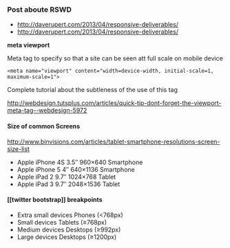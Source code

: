 ### Post aboute RSWD

* http://daverupert.com/2013/04/responsive-deliverables/
* http://daverupert.com/2013/04/responsive-deliverables/

**meta viewport**    

Meta tag to specify so that a site can be seen att full scale on mobile device
```
<meta name="viewport" content="width=device-width, initial-scale=1, maximum-scale=1">
```
Complete tutorial about the subtleness of the use of this tag

http://webdesign.tutsplus.com/articles/quick-tip-dont-forget-the-viewport-meta-tag--webdesign-5972

#### **Size of common Screens**   
http://www.binvisions.com/articles/tablet-smartphone-resolutions-screen-size-list


- Apple iPhone 4S 3.5″ 960×640 Smartphone   
- Apple iPhone 5 4″ 640×1136 Smartphone   
- Apple iPad 2 9.7″ 1024×768 Tablet    
- Apple iPad 3 9.7″ 2048×1536 Tablet   

#### **[[twitter bootstrap]] breakpoints**   

- Extra small devices Phones (<768px)   
- Small devices Tablets (≥768px)   
- Medium devices Desktops (≥992px)   
- Large devices Desktops (≥1200px)   